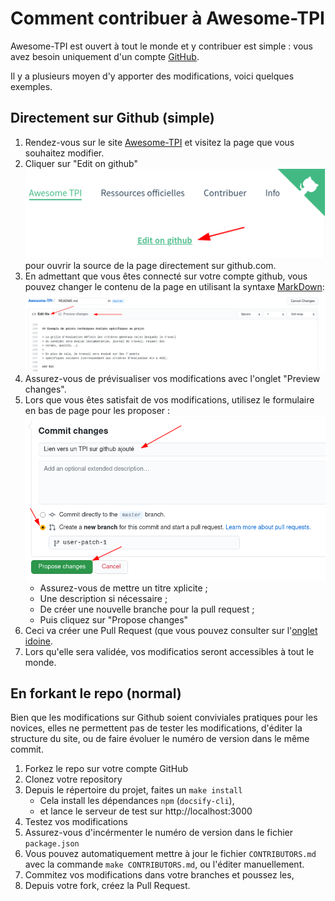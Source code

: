 # Comment contribuer à Awesome-TPI

Awesome-TPI est ouvert à tout le monde et y contribuer est simple : vous avez 
besoin uniquement d'un compte [GitHub](https://github.com/).

Il y a plusieurs moyen d'y apporter des modifications, voici quelques exemples.


## Directement sur Github (simple)

1. Rendez-vous sur le site [Awesome-TPI](https://ponsfrilus.github.io/Awesome-TPI/) et visitez la page que vous souhaitez modifier.
2. Cliquer sur "Edit on github"  
   ![](./img/edit_on_github00.png)  
   pour ouvrir la source de la page directement sur github.com.
3. En admettant que vous êtes connecté sur votre compte github, vous pouvez changer le contenu de la page en utilisant la syntaxe [MarkDown](https://guides.github.com/features/mastering-markdown/):  
  ![](./img/edit_on_github01.png)  
4. Assurez-vous de prévisualiser vos modifications avec l'onglet "Preview changes".
5. Lors que vous êtes satisfait de vos modifications, utilisez le formulaire en bas de page pour les proposer :  
  ![](./img/edit_on_github02.png)  
   * Assurez-vous de mettre un titre xplicite ;
   * Une description si nécessaire ;
   * De créer une nouvelle branche pour la pull request ;
   * Puis cliquez sur "Propose changes"
6. Ceci va créer une Pull Request (que vous pouvez consulter sur l'[onglet idoine](https://github.com/ponsfrilus/Awesome-TPI/pulls).
7. Lors qu'elle sera validée, vos modificatios seront accessibles à tout le monde.


## En forkant le repo (normal)

Bien que les modifications sur Github soient conviviales pratiques pour les
novices, elles ne permettent pas de tester les modifications, d'éditer la
structure du site, ou de faire évoluer le numéro de version dans le même commit.

1. Forkez le repo sur votre compte GitHub
2. Clonez votre repository
3. Depuis le répertoire du projet, faites un `make install`
   * Cela install les dépendances `npm` (`docsify-cli`),
   * et lance le serveur de test sur http://localhost:3000
4. Testez vos modifications
5. Assurez-vous d'incérmenter le numéro de version dans le fichier `package.json`
6. Vous pouvez automatiquement mettre à jour le fichier `CONTRIBUTORS.md` avec la commande `make CONTRIBUTORS.md`, ou l'éditer manuellement.
7. Commitez vos modifications dans votre branches et poussez les,
8. Depuis votre fork, créez la Pull Request.
